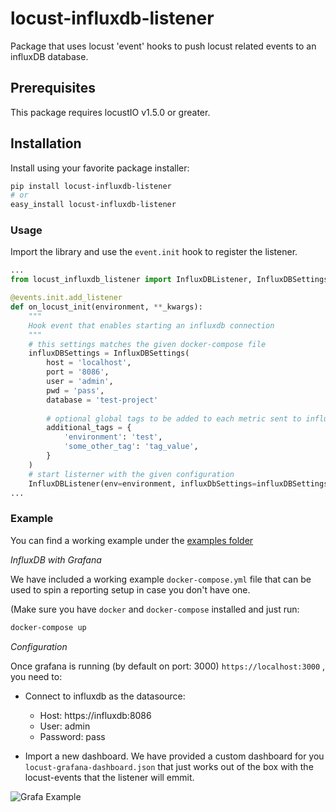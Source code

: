 # locust-influxdb-listener

Package that uses locust 'event' hooks to push locust related events to an influxDB database.

## Prerequisites

This package requires locustIO v1.5.0 or greater.

## Installation

Install using your favorite package installer:

```bash
pip install locust-influxdb-listener
# or
easy_install locust-influxdb-listener
```


### Usage

Import the library and use the `event.init` hook to register the listener.

```python
...
from locust_influxdb_listener import InfluxDBListener, InfluxDBSettings

@events.init.add_listener
def on_locust_init(environment, **_kwargs):
    """
    Hook event that enables starting an influxdb connection
    """
    # this settings matches the given docker-compose file
    influxDBSettings = InfluxDBSettings(
        host = 'localhost',
        port = '8086',
        user = 'admin',
        pwd = 'pass',
        database = 'test-project'
        
        # optional global tags to be added to each metric sent to influxdb
        additional_tags = {
            'environment': 'test',
            'some_other_tag': 'tag_value',
        }
    )
    # start listerner with the given configuration
    InfluxDBListener(env=environment, influxDbSettings=influxDBSettings)
...
```

### Example

You can find a working example under the [examples folder](https://github.com/hoodoo-digital/locust-influxdb-listener/blob/main/example)

*InfluxDB with Grafana*

We have included a working example `docker-compose.yml` file that can be used to spin a reporting setup in case you don't have one.

(Make sure you have `docker` and `docker-compose` installed and just run:

```bash
docker-compose up
```

*Configuration*

Once grafana is running (by default on port: 3000) `https://localhost:3000` , you need to:

* Connect to influxdb as the datasource:
  * Host: https://influxdb:8086
  * User: admin
  * Password: pass

* Import a new dashboard. We have provided a custom dashboard for you `locust-grafana-dashboard.json` that just works out of the box with the locust-events that the listener will emmit.

![Grafa Example](https://i.ibb.co/p2kbzZk/grafana.png)
